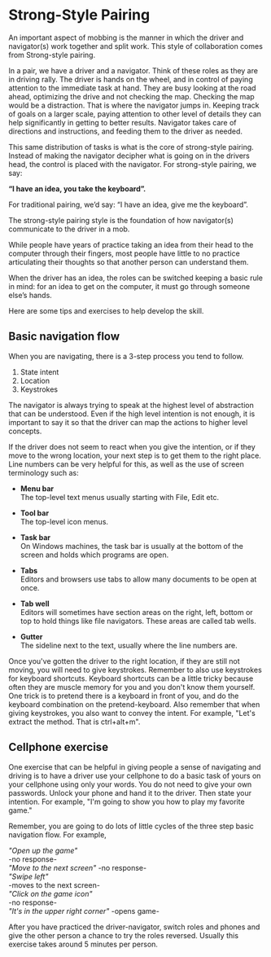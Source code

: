 # Strong-Style Pairing

An important aspect of mobbing is the manner in which the driver and navigator(s) work together and split work. This style of collaboration comes from Strong-style pairing.

In a pair, we have a driver and a navigator. Think of these roles as they are in driving rally. The driver is hands on the wheel, and in control of paying attention to the immediate task at hand. They are busy looking at the road ahead, optimizing the drive and not checking the map. Checking the map would be a distraction. That is where the navigator jumps in. Keeping track of goals on a larger scale, paying attention to other level of details they can help significantly in getting to better results. Navigator takes care of directions and instructions, and feeding them to the driver as needed.

This same distribution of tasks is what is the core of strong-style pairing. Instead of making the navigator decipher what is going on in the drivers head, the control is placed with the navigator. For strong-style pairing, we say:

**“I have an idea, you take the keyboard”.**

For traditional pairing, we’d say: “I have an idea, give me the keyboard”.

The strong-style pairing style is the foundation of how navigator(s) communicate to the driver in a mob.

While people have years of practice taking an idea from their head to the computer through their fingers, most people have little to no practice articulating their thoughts so that another person can understand them.

When the driver has an idea, the roles can be switched keeping a basic rule in mind: for an idea to get on the computer, it must go through someone else’s hands.

Here are some tips and exercises to help develop the skill.

## Basic navigation flow

When you are navigating, there is a 3-step process you tend to follow.

1. State intent
2. Location
3. Keystrokes

The navigator is always trying to speak at the highest level of abstraction that can be understood. Even if the high level intention is not enough, it is important to say it so that the driver can map the actions to higher level concepts.

If the driver does not seem to react when you give the intention, or if they move to the wrong location, your next step is to get them to the right place. Line numbers can be very helpful for this, as well as the use of screen terminology such as:  

  * **Menu bar**  
  The top-level text menus usually starting with File, Edit etc.

  * **Tool bar**  
  The top-level icon menus.

  * **Task bar**  
  On Windows machines, the task bar is usually at the bottom of the screen and holds which programs are open.  

  * **Tabs**  
  Editors and browsers use tabs to allow many documents to be open at once.  

  * **Tab well**  
  Editors will sometimes have section areas on the right, left, bottom or top to hold things like file navigators. These areas are called tab wells.  

  * **Gutter**  
  The sideline next to the text, usually where the line numbers are.  


Once you've gotten the driver to the right location, if they are still not moving, you will need to give keystrokes. Remember to also use keystrokes for keyboard shortcuts. Keyboard shortcuts can be a little tricky because often they are muscle memory for you and you don't know them yourself. One trick is to pretend there is a keyboard in front of you, and do the keyboard combination on the pretend-keyboard. Also remember that when giving keystrokes, you also want to convey the intent. For example, "Let's extract the method. That is ctrl+alt+m".

## Cellphone exercise

One exercise that can be helpful in giving people a sense of navigating and driving is to have a driver use your cellphone to do a basic task of yours on your cellphone using only your words. You do not need to give your own passwords. Unlock your phone and hand it to the driver. Then state your intention. For example, "I'm going to show you how to play my favorite game."

Remember, you are going to do lots of little cycles of the three step basic navigation flow. For example,

*"Open up the game"*  
-no response-  
*"Move to the next screen"*
-no response-     
*"Swipe left"*  
-moves to the next screen-  
*"Click on the game icon"*  
-no response-  
*"It's in the upper right corner"*
-opens game-

After you have practiced the driver-navigator, switch roles and phones and give the other person a chance to try the roles reversed. Usually this exercise takes around 5 minutes per person.
